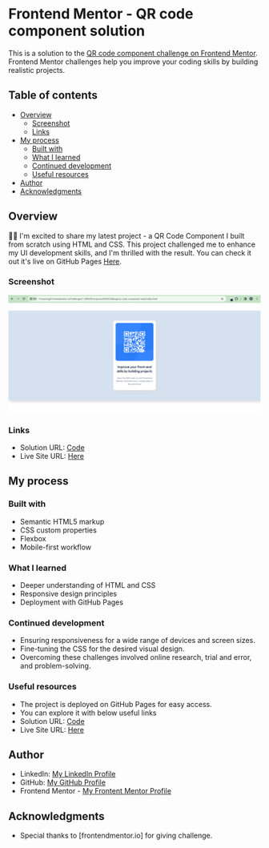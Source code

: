 # Frontend Mentor - QR code component solution

This is a solution to the [QR code component challenge on Frontend Mentor](https://www.frontendmentor.io/challenges/qr-code-component-iux_sIO_H). Frontend Mentor challenges help you improve your coding skills by building realistic projects.

## Table of contents

- [Overview](#overview)
  - [Screenshot](#screenshot)
  - [Links](#links)
- [My process](#my-process)
  - [Built with](#built-with)
  - [What I learned](#what-i-learned)
  - [Continued development](#continued-development)
  - [Useful resources](#useful-resources)
- [Author](#author)
- [Acknowledgments](#acknowledgments)

## Overview

👨‍💻 I'm excited to share my latest project - a QR Code Component I built from scratch using HTML and CSS. This project challenged me to enhance my UI development skills, and I'm thrilled with the result. You can check it out it's live on GitHub Pages [Here](https://er-faran.github.io/frontendmaster.io-challenge/QR-CODE-COMPONENT/).

### Screenshot

![](./images/My-Work.png)

### Links

- Solution URL: [Code](https://github.com/er-faran/frontendmaster.io-challenge/tree/main/QR-CODE-COMPONENT)
- Live Site URL: [Here](https://er-faran.github.io/frontendmaster.io-challenge/QR-CODE-COMPONENT/)

## My process


### Built with

- Semantic HTML5 markup
- CSS custom properties
- Flexbox
- Mobile-first workflow

### What I learned

- Deeper understanding of HTML and CSS
- Responsive design principles
- Deployment with GitHub Pages


### Continued development

- Ensuring responsiveness for a wide range of devices and screen sizes.
- Fine-tuning the CSS for the desired visual design.
- Overcoming these challenges involved online research, trial and error, and problem-solving.


### Useful resources

- The project is deployed on GitHub Pages for easy access.
- You can explore it with below useful links
 - Solution URL: [Code](https://github.com/er-faran/frontendmaster.io-challenge/tree/main/QR-CODE-COMPONENT)
 - Live Site URL: [Here](https://er-faran.github.io/frontendmaster.io-challenge/QR-CODE-COMPONENT/)


## Author

- LinkedIn: [My LinkedIn Profile](https://www.linkedin.com/in/mohammed-faran/)
- GitHub: [My GitHub Profile](https://github.com/er-faran/)
- Frontend Mentor - [My Frontent Mentor Profile](https://www.frontendmentor.io/profile/er-faran)

## Acknowledgments
- Special thanks to [frontendmentor.io] for giving challenge.
